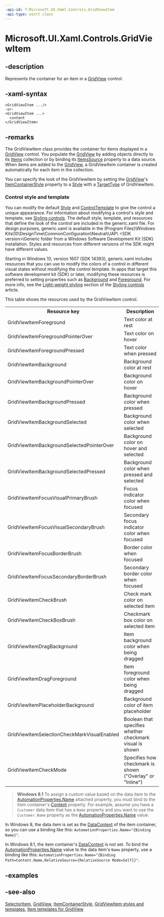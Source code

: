 ```yaml
---
-api-id: T:Microsoft.UI.Xaml.Controls.GridViewItem
-api-type: winrt class
---
```


<!-- Class syntax.
public class GridViewItem : Windows.UI.Xaml.Controls.Primitives.SelectorItem, Windows.UI.Xaml.Controls.IGridViewItem
-->

# Microsoft.UI.Xaml.Controls.GridViewItem

## -description
Represents the container for an item in a [GridView](gridview.md) control.

## -xaml-syntax
```xaml
<GridViewItem .../>
-or-
<GridViewItem ...>
  content
</GridViewItem>
```


## -remarks
The GridViewItem class provides the container for items displayed in a [GridView](gridview.md) control. You populate the [GridView](gridview.md) by adding objects directly to its [Items](itemscontrol_items.md) collection or by binding its [ItemsSource](itemscontrol_itemssource.md) property to a data source. When items are added to the [GridView](gridview.md), a GridViewItem container is created automatically for each item in the collection.

You can specify the look of the GridViewItem by setting the [GridView](gridview.md)'s [ItemContainerStyle](itemscontrol_itemcontainerstyle.md) property to a [Style](../microsoft.ui.xaml/style.md) with a [TargetType](../microsoft.ui.xaml/style_targettype.md) of GridViewItem.

### Control style and template

You can modify the default [Style](../microsoft.ui.xaml/style.md) and [ControlTemplate](controltemplate.md) to give the control a unique appearance. For information about modifying a control's style and template, see [Styling controls](/windows/uwp/controls-and-patterns/styling-controls). The default style, template, and resources that define the look of the control are included in the generic.xaml file. For design purposes, generic.xaml is available in the \(Program Files)\Windows Kits\10\DesignTime\CommonConfiguration\Neutral\UAP\ &lt;SDK version&gt;\Generic folder from a Windows Software Development Kit (SDK) installation. Styles and resources from different versions of the SDK might have different values.

Starting in Windows 10, version 1607 (SDK 14393), generic.xaml includes resources that you can use to modify the colors of a control in different visual states without modifying the control template. In apps that target this software development kit (SDK) or later, modifying these resources is preferred to setting properties such as [Background](control_background.md) and [Foreground](control_foreground.md). For more info, see the [Light-weight styling](/windows/uwp/controls-and-patterns/styling-controls) section of the [Styling controls](/windows/uwp/controls-and-patterns/styling-controls) article.

This table shows the resources used by the GridViewItem control.

<table>
   <tr><th>Resource key</th><th>Description</th></tr>
   <tr><td>GridViewItemForeground</td><td>Text color at rest</td></tr>
   <tr><td>GridViewItemForegroundPointerOver</td><td>Text color on hover</td></tr>
   <tr><td>GridViewItemForegroundPressed</td><td>Text color when pressed</td></tr>
   <tr><td>GridViewItemBackground</td><td>Background color at rest</td></tr>
   <tr><td>GridViewItemBackgroundPointerOver</td><td>Background color on hover</td></tr>
   <tr><td>GridViewItemBackgroundPressed</td><td>Background color when pressed</td></tr>
   <tr><td>GridViewItemBackgroundSelected</td><td>Background color when selected</td></tr>
   <tr><td>GridViewItemBackgroundSelectedPointerOver</td><td>Background color on hover and selected</td></tr>
   <tr><td>GridViewItemBackgroundSelectedPressed</td><td>Background color when pressed and selected</td></tr>
   <tr><td>GridViewItemFocusVisualPrimaryBrush</td><td>Focus indicator color when focused</td></tr>
   <tr><td>GridViewItemFocusVisualSecondaryBrush</td><td>Secondary focus indicator color when focused</td></tr>
   <tr><td>GridViewItemFocusBorderBrush</td><td>Border color when focused</td></tr>
   <tr><td>GridViewItemFocusSecondaryBorderBrush</td><td>Secondary border color when focused</td></tr>
   <tr><td>GridViewItemCheckBrush</td><td>Check mark color on selected item</td></tr>
   <tr><td>GridViewItemCheckBoxBrush</td><td>Checkmark box color on selected item</td></tr>
   <tr><td>GridViewItemDragBackground</td><td>Item background color when being dragged</td></tr>
   <tr><td>GridViewItemDragForeground</td><td>Item foreground color when being dragged</td></tr>
   <tr><td>GridViewItemPlaceholderBackground</td><td>Background color of item placeholder</td></tr>
   <tr><td>GridViewItemSelectionCheckMarkVisualEnabled</td><td>Boolean that specifies whether checkmark visual is shown</td></tr>
   <tr><td>GridViewItemCheckMode</td><td>Specifies how checkmark is shown ("Overlay" or "Inline")</td></tr>
</table>

> **Windows 8.1**
> To assign a custom value based on the data item to the [AutomationProperties.Name](/uwp/api/microsoft.ui.xaml.automation.automationproperties#xaml-attached-properties) attached property, you must bind to the item container's [Content](contentcontrol_content.md) property. For example, assume you have a `Customer` data item that has a `Name` property and you want to use the `Customer.Name` property as the [AutomationProperties.Name](/uwp/api/microsoft.ui.xaml.automation.automationproperties#xaml-attached-properties) value.

In Windows 8, the data item is set as the [DataContext](../microsoft.ui.xaml/frameworkelement_datacontext.md) of the item container, so you can use a binding like this: `AutomationProperties.Name="{Binding Name}"`.

In Windows 8.1, the item container's [DataContext](../microsoft.ui.xaml/frameworkelement_datacontext.md) is not set. To bind the [AutomationProperties.Name](/uwp/api/microsoft.ui.xaml.automation.automationproperties#xaml-attached-properties) value to the data item's `Name` property, use a binding like this: `AutomationProperties.Name="{Binding Path=Content.Name,RelativeSource={RelativeSource Mode=Self}}"`.

## -examples

## -see-also
[SelectorItem](../microsoft.ui.xaml.controls.primitives/selectoritem.md), [GridView](gridview.md), [ItemContainerStyle](itemscontrol_itemcontainerstyle.md), [GridViewItem styles and templates](/windows/uwp/design/controls-and-patterns/xaml-styles), [Item templates for GridView](/windows/uwp/controls-and-patterns/item-templates-gridview)
